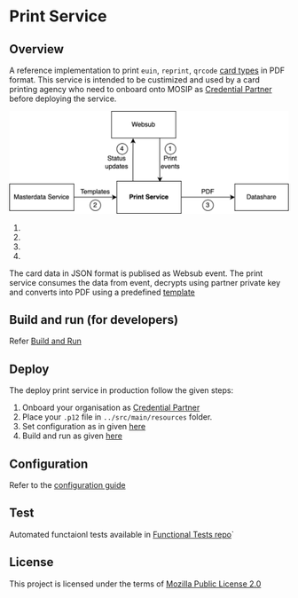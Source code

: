 # Print Service

## Overview
A reference implementation to print `euin`, `reprint`, `qrcode` [card types](https://github.com/mosip/id-repository/tree/1.2.0-rc2/id-repository/credential-service) in PDF format. This service is intended to be custimized and used by a card printing agency who need to onboard onto MOSIP as [Credential Partner]() before deploying the service.  

![](docs/print-service.png)

1.
1.
1.
1.

The card data in JSON format is publised as Websub event.  The print service consumes the data from event, decrypts using partner private key and converts into PDF using a predefined [template](docs/configuration.md#template)

## Build and run (for developers)
Refer [Build and Run](docs/build-and-run.md)
    
## Deploy
The deploy print service in production follow the given steps:

1. Onboard your organisation as [Credential Partner](https://nayakrounak.gitbook.io/mosip-docs/partners#credential-partner-cp)
1. Place your `.p12` file in `../src/main/resources` folder.
1. Set configuration as in given [here](configuation.md)
1. Build and run as given [here](build-and-run.md)

## Configuration
Refer to the [configuration guide](/docs/configuration.md)

## Test
Automated functaionl tests available in [Functional Tests repo](https://github.com/mosip/mosip-functional-tests)`

## License
This project is licensed under the terms of [Mozilla Public License 2.0](https://github.com/mosip/mosip-platform/blob/master/LICENSE)

